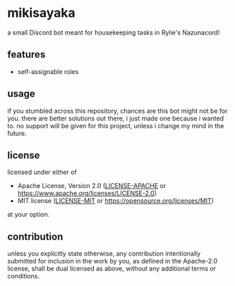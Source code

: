 # mikisayaka

a small Discord bot meant for housekeeping tasks in Rylie's Nazunacord!

## features

- self-assignable roles

## usage

if you stumbled across this repository, chances are this bot might not be for you. there are better solutions out there, i just made one because i wanted to. no support will be given for this project, unless i change my mind in the future.

## license

licensed under either of

-   Apache License, Version 2.0
    ([LICENSE-APACHE](LICENSE-APACHE) or https://www.apache.org/licenses/LICENSE-2.0)
-   MIT license
    ([LICENSE-MIT](LICENSE-MIT) or https://opensource.org/licenses/MIT)

at your option.

## contribution

unless you explicitly state otherwise, any contribution intentionally submitted for inclusion in the work by you, as defined in the Apache-2.0 license, shall be dual licensed as above, without any additional terms or conditions.
